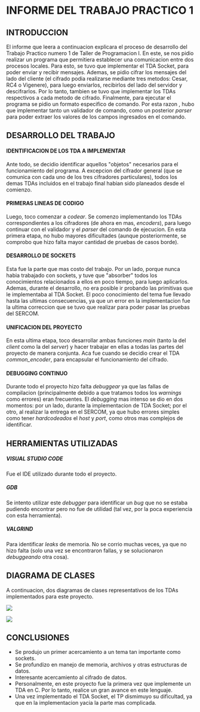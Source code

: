 # INFORME DEL TRABAJO PRACTICO 1 

## INTRODUCCION

El informe que leera a continuacion explicara el proceso de desarrollo del Trabajo Practico numero 1 de Taller de Programacion I.
En este, se nos pidio realizar un programa que permitiera establecer una comunicacion entre dos procesos locales. Para esto, se tuvo que implementar el TDA Socket, para poder enviar y recibir mensajes. 
Ademas, se pidio cifrar los mensajes del lado del cliente (el cifrado podia realizarse mediante tres metodos: Cesar, RC4 o Vigenere), para luego enviarlos, recibirlos del lado del servidor y descifrarlos. Por lo tanto, tambien se tuvo que implementar los TDAs respectivos a cada metodo de cifrado.
Finalmente, para ejecutar el programa se pidio un formato especifico de comando. Por esta razon , hubo que implementar tanto un validador de comando, como un posterior *parser* para poder extraer los valores de los campos ingresados en el comando.


## DESARROLLO DEL TRABAJO   

#### IDENTIFICACION DE LOS TDA A IMPLEMENTAR

Ante todo, se decidio identificar aquellos "objetos" necesarios para el funcionamiento del programa. A excepcion del cifrador general (que se comunica con cada uno de los tres cifradores particulares), todos los demas TDAs incluidos en el trabajo final habian sido planeados desde el comienzo.

#### PRIMERAS LINEAS DE CODIGO

Luego, toco comenzar a *codear*. Se comenzo implementando los TDAs correspondientes a los cifradores (de ahora en mas, *encoders*), para luego continuar con el validador y el *parser* del comando de ejecucion.
En esta primera etapa, no hubo mayores dificultades (aunque posteriormente, se comprobo que hizo falta mayor cantidad de pruebas de casos borde).

#### DESARROLLO DE SOCKETS

Esta fue la parte que mas costo del trabajo. Por un lado, porque nunca habia trabajado con sockets, y tuve que "absorber" todos los conocimientos relacionados a ellos en poco tiempo, para luego aplicarlos. Ademas, durante el desarrollo, no era posible ir probando las primitivas que le implementaba al TDA Socket.
El poco conocimiento del tema fue llevado hasta las ultimas consecuencias, ya que un error en la implementacion fue la ultima correccion que se tuvo que realizar para poder pasar las pruebas del SERCOM.

#### UNIFICACION DEL PROYECTO

En esta ultima etapa, toco desarrollar ambas funciones *main* (tanto la del *client* como la del *server*) y hacer trabajar en ellas a todas las partes del proyecto de manera conjunta. Aca fue cuando se decidio crear el TDA *common_encoder*, para encapsular el funcionamiento del cifrado.

#### DEBUGGING CONTINUO

Durante todo el proyecto hizo falta *debuggear* ya que las fallas de compilacion (principalmente debido a que tratamos todos los *warnings* como errores) eran frecuentes. El *debugging* mas intenso se dio en dos momentos: por un lado, durante la implementacion de TDA Socket; por el otro, al realizar la entrega en el SERCOM, ya que hubo errores simples como tener *hardcodeados* el *host* y *port*, como otros mas complejos de identificar.


## HERRAMIENTAS UTILIZADAS

##### VISUAL STUDIO CODE
Fue el IDE utilizado durante todo el proyecto.

##### GDB 
Se intento utilizar este *debugger* para identificar un *bug* que no se estaba pudiendo encontrar pero no fue de utilidad (tal vez, por la poca experiencia con esta herramienta).

##### VALGRIND
Para identificar *leaks* de memoria. No se corrio muchas veces, ya que no hizo falta (solo una vez se encontraron fallas, y se solucionaron *debuggeando* otra cosa).


## DIAGRAMA DE CLASES

A continuacion, dos diagramas de clases representativos de los TDAs implementados para este proyecto.

![](https://github.com/joaquinfontela/tp1-taller/blob/master/diagrama-client.jpeg)

![](https://github.com/joaquinfontela/tp1-taller/blob/master/diagrama-server.jpeg)


## CONCLUSIONES

* Se produjo un primer acercamiento a un tema tan importante como sockets.
* Se profundizo en manejo de memoria, archivos y otras estructuras de datos.
* Interesante acercamiento al cifrado de datos.
* Personalmente, en este proyecto fue la primera vez que implemente un TDA en C. Por lo tanto, realice un gran avance en este lenguaje.
* Una vez implementado el TDA Socket, el TP dismimuyo su dificultad, ya que en la implementacion yacia la parte mas complicada.







